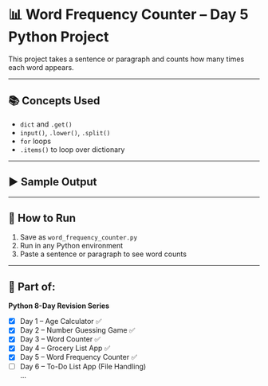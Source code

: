 # 📊 Word Frequency Counter – Day 5 Python Project

This project takes a sentence or paragraph and counts how many times each word appears.

---

## 📚 Concepts Used
- `dict` and `.get()`
- `input()`, `.lower()`, `.split()`
- `for` loops
- `.items()` to loop over dictionary

---

## ▶️ Sample Output
---

## 🏃 How to Run

1. Save as `word_frequency_counter.py`
2. Run in any Python environment
3. Paste a sentence or paragraph to see word counts

---

## 📁 Part of:
**Python 8-Day Revision Series**
- [x] Day 1 – Age Calculator ✅  
- [x] Day 2 – Number Guessing Game ✅  
- [x] Day 3 – Word Counter ✅  
- [x] Day 4 – Grocery List App ✅  
- [x] Day 5 – Word Frequency Counter ✅  
- [ ] Day 6 – To-Do List App (File Handling)  
...
